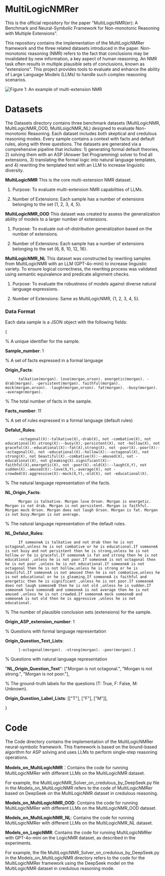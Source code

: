 # MultiLogicNMRer
This is the official repository for the paper "MultiLogicNMR(er): A Benchmark and Neural-Symbolic Framework for Non-monotonic Reasoning with Multiple Extensions".

This repository contains the implementation of the MultiLogicNMRer framework and the three related datasets introduced in the paper. Non-monotonic reasoning (NMR) refers to the fact that conclusions may be invalidated by new information, a key aspect of human reasoning. An NMR task often results in multiple plausible sets of conclusions, known as "extensions". This project provides tools to evaluate and enhance the ability of Large Language Models (LLMs) to handle such complex reasoning scenarios.

![Figure 1: An example of multi-extension NMR](https://raw.githubusercontent.com/用户名/仓库名/分支名/路径/到/图片.png)


# Datasets
The Datasets directory contains three benchmark datasets (MultiLogicNMR, MultiLogicNMR_OOD, MultiLoigcNMR_NL) designed to evaluate Non-monotonic Reasoning. Each dataset includes both skeptical and credulous reasoning modes. Every sample contains a context with facts and default rules, along with three questions. The datasets are generated via a comprehensive pipeline that includes: 1) generating formal default theories, 2) solving them with an ASP (Answer Set Programming) solver to find all extensions, 3) translating the formal logic into natural language templates, and 4) rewriting the templated text with an LLM to increase linguistic diversity.

**MultiLogicNMR** This is the core multi-extension NMR dataset.

1. Purpose: To evaluate multi-extension NMR capabilities of LLMs.

2. Number of Extensions: Each sample has a number of extensions belonging to the set {1, 2, 3, 4, 5}.


**MultiLogicNMR_OOD** This dataset was created to assess the generalization ability of models to a larger number of extensions.

1. Purpose: To evaluate out-of-distribution generalization based on the number of extensions.

2. Number of Extensions: Each sample has a number of extensions belonging to the set {6, 8, 10, 12, 16}.

**MultiLogicNMR_NL** This dataset was constructed by rewriting samples from MultiLogicNMR with an LLM (GPT-4o-mini) to increase linguistic variety. To ensure logical correctness, the rewriting process was validated using semantic equivalence and predicate alignment checks.

1. Purpose: To evaluate the robustness of models against diverse natural language expressions.


2. Number of Extensions: Same as MultiLogicNMR, {1, 2, 3, 4, 5}.


### Data Format

Each data sample is a JSON object with the following fields:

{

% A unique identifier for the sample.

**Sample_number**: 1 

% A set of facts expressed in a formal language

**Origin_Facts**: 

          talkative(morgan). love(morgan,orson). energetic(morgan). -drab(morgan). -persistent(morgan). faithful(morgan). mock(morgan,orson). -laugh(morgan,orson). fat(morgan). -busy(morgan). -average(morgan). 

% The total number of facts in the sample.

**Facts_number**: 11

% A set of rules expressed in a formal language (default rules)

**Defalut_Rules**: 

          -octagonal(X):-talkative(X),-drab(X), not -combative(X), not educational(X).strong(X):--busy(X),-persistent(X), not -hollow(X), not graceful(X).-educational(X):-fat(X),strong(X), not -poor(X).-poor(X):--octagonal(X), not -educational(X).-hollow(X):--octagonal(X), not strong(X), not beautiful(X).-combative(X):--amused(X), not -educational(X), not gleaming(X).significant(X):-faithful(X),energetic(X), not -poor(X).-old(X):--laugh(X,Y), not sudden(X).-amused(X):-love(X,Y),-average(X), not -crowded(X).aggressive(X):-mock(X,Y),-old(X), not -educational(X).

% The natural language representation of the facts.

**NL_Origin_Facts**: 

          Morgan is talkative. Morgan love Orson. Morgan is energetic. Morgan is not drab. Morgan is not persistent. Morgan is faithful. Morgan mock Orson. Morgan does not laugh Orson. Morgan is fat. Morgan is not busy.Morgan is not average.

% The natural language representation of the default rules.

**NL_Defalut_Rules**: 

          If someoneA is talkative and not drab then he is not octagonal,unless he is not combative or he is educational.If someoneA is not busy and not persistent then he is strong,unless he is not hollow or he is graceful.If someoneA is fat and strong then he is not educational ,unless he is not poor.If someoneA is not octagonal then he is not poor ,unless he is not educational.If someoneA is not octagonal then he is not hollow,unless he is strong or he is beautiful.If someoneA is not amused then he is not combative,unless he is not educational or he is gleaming.If someoneA is faithful and energetic then he is significant ,unless he is not poor.If someoneA does not laugh someoneB then he is not old ,unless he is sudden.If someoneA love someoneB and someoneA is not average then he is not amused ,unless he is not crowded.If someoneA mock someoneB and someoneA is not old then he is aggressive ,unless he is not educational. 

% The number of plausible conclusion sets (extensions) for the sample.

**Origin_ASP_extension_number**: 1 

% Questions with formal language representation

**Origin_Question_Text_Lists**:

          [-octagonal(morgan). -strong(morgan). -poor(morgan).] 

% Questions with natural language representation

"**NL_Origin_Question_Text**": ["Morgan is not octagonal.", "Morgan is not strong.", "Morgan is not poor."], 

% The ground-truth labels for the questions (T: True, F: False, M: Unknown).

**Origin_Question_Label_Lists**: [["T"], ["F"], ["M"]], 

}

# Code

The Code directory contains the implementation of the MultiLogicNMRer neural-symbolic framework. This framework is based on the bound-based algorithm for ASP solving and uses LLMs to perform single-step reasoning operations.
 

**Models_on_MultiLogicNMR**：Contains the code for running MultiLogicNMRer with different LLMs on the MultiLogicNMR dataset.

For example, the MultiLogicNMR_Solver_on_credulous_by_DeepSeek.py file in the Models_on_MultiLogicNMR refers to the code of MultiLogicNMRer based on DeepSeek on the MultiLogicNMR dataset in credulous reasoning.

**Models_on_MultiLogicNMR_OOD**: Contains the code for running MultiLogicNMRer with different LLMs on the MultiLogicNMR_OOD dataset.

**Models_on_MultiLogicNMR_NL**: Contains the code for running MultiLogicNMRer with different LLMs on the MultiLogicNMR_NL dataset.

**Models_on_LogicNMR**: Contains the code for running MultiLogicNMRer with GPT-4o-mini on the LogicNMR dataset, as described in the experiments.

For example, the file MultiLogicNMR_Solver_on_credulous_by_DeepSeek.py in the Models_on_MultiLogicNMR directory refers to the code for the MultiLogicNMRer framework using the DeepSeek model on the MultiLogicNMR dataset in credulous reasoning mode.
